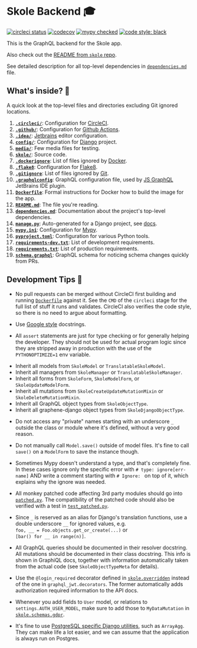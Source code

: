 # Skole Backend 🎓

[![circleci status](https://circleci.com/gh/skoleapp/skole-backend.svg?style=shield&circle-token=7a11678cc5b06b270fa5460f456fd0da8368dae2)](https://circleci.com/gh/skoleapp/skole-backend)
[![codecov](https://codecov.io/gh/skoleapp/skole-backend/branch/develop/graph/badge.svg?token=EHHHpM9EJO)](https://codecov.io/gh/skoleapp/skole-backend)
[![mypy checked](http://www.mypy-lang.org/static/mypy_badge.svg)](http://mypy-lang.org/)
[![code style: black](https://img.shields.io/badge/code%20style-black-000000.svg)](https://github.com/psf/black)

This is the GraphQL backend for the Skole app.

Also check out the [README from `skole` repo](https://github.com/skoleapp/skole/blob/develop/README.md).

See detailed description for all top-level dependencies in [`dependencies.md`](dependencies.md) file.

## What's inside? 🧐

A quick look at the top-level files and directories excluding Git ignored locations.

1.  [**`.circleci/`**](.circleci/): Configuration for [CircleCI](https://circleci.com/).
2.  [**`.github/`**](.github/): Configuration for [Github Actions](https://github.com/features/actions).
3.  [**`.idea/`**](.idea/): [Jetbrains](https://www.jetbrains.com/) editor configuration.
4.  [**`config/`**](config/): Configuration for [Django](https://www.djangoproject.com/) project.
5.  [**`media/`**](media/): Few media files for testing.
6.  [**`skole/`**](skole/): Source code.
7.  [**`.dockerignore`**](.dockerignore): List of files ignored by [Docker](https://www.docker.com/).
8.  [**`.flake8`**](.flake8): Configuration for [Flake8](https://flake8.pycqa.org/en/latest/).
9.  [**`.gitignore`**](.gitignore): List of files ignored by [Git](https://git-scm.com/).
10. [**`.graphqlconfig`**](.graphqlconfig): GraphQL configuration file, used by [JS GraphQL](https://plugins.jetbrains.com/plugin/8097-js-graphql)  JetBrains IDE plugin.
11. [**`Dockerfile`**](Dockerfile): Formal instructions for Docker how to build the image for the app.
12. [**`README.md`**](README.md): The file you're reading.
13. [**`dependencies.md`**](dependencies.md): Documentation about the project's top-level dependencies.
14. [**`manage.py`**](manage.py): Auto-generated for a Django project, see [docs](https://docs.djangoproject.com/en/stable/ref/django-admin/).
15. [**`mypy.ini`**](mypy.ini): Configuration for [Mypy](http://mypy-lang.org/).
16. [**`pyproject.toml`**](pyproject.toml): Configuration for various Python tools.
17. [**`requirements-dev.txt`**](requirements-dev.txt): List of development requirements.
18. [**`requirements.txt`**](requirements.txt): List of production requirements.
19. [**`schema.graphql`**](schema.graphql): GraphQL schema for noticing schema changes quickly from PRs.

## Development Tips 🚀

- No pull requests can be merged without CircleCI first building and running [`Dockerfile`](Dockerfile) against it.
  See the `CMD` of the `circleci` stage for the full list of stuff it runs and validates.
  CircleCI also verifies the code style, so there is no need to argue about formatting.

- Use [Google style](https://sphinxcontrib-napoleon.readthedocs.io/en/latest/example_google.html) docstrings.

- All `assert` statements are just for type checking or for generally helping the developer.
  They should not be used for actual program logic since they are stripped away in production
  with the use of the `PYTHONOPTIMIZE=1` env variable.

<!-- -->

- Inherit all models from `SkoleModel` or `TranslatableSkoleModel`.
- Inherit all managers from `SkoleManager` or `TranslatableSkoleManager`.
- Inherit all forms from `SkoleForm`, `SkoleModelForm`, or `SkoleUpdateModelForm`.
- Inherit all mutations from `SkoleCreateUpdateMutationMixin` or `SkoleDeleteMutationMixin`.
- Inherit all GraphQL object types from `SkoleObjectType`.
- Inherit all graphene-django object types from `SkoleDjangoObjectType`.

<!-- -->

- Do not access any "private" names starting with an underscore `_`
  outside the class or module where it's defined, without a very good reason.

- Do not manually call `Model.save()` outside of model files.
  It's fine to call `save()` on a `ModelForm` to save the instance though.

- Sometimes Mypy doesn't understand a type, and that's completely fine. In these cases ignore
  only the specific error with `# type: ignore[err-name]` AND write a comment starting
  with `# Ignore: ` on top of it, which explains why the ignore was needed.

- All monkey patched code affecting 3rd party modules should go into [`patched.py`](skole/patched.py).
  The compatibility of the patched code should also be verified with a test in [`test_patched.py`](skole/tests/test_patched.py).

- Since `_` is reserved as an alias for Django's translation functions, use a double underscore `__`
  for ignored values, e.g. `foo, __ = Foo.objects.get_or_create(...)` or `[bar() for __ in range(n)]`.

- All GraphQL queries should be documented in their resolver docstring. All mutations should be documented in their class docstring.
  This info is shown in GraphiQL docs, together with information automatically taken from the actual code (see `SkoleObjectTypeMeta` for details).

- Use the `@login_required` decorator defined in [`skole.overridden`](skole/overridden.py) instead of the
  one in `graphql_jwt.decorators`. The former automatically adds authorization required information to the API docs.

- Whenever you add fields to `User` model, or relations to `settings.AUTH_USER_MODEL`, make sure
  to add those to `MyDataMutation` in [`skole.schemas.gdpr`](skole/schemas/gdpr.py).

- It's fine to use [PostgreSQL specific Django utilities](https://docs.djangoproject.com/en/stable/ref/contrib/postgres),
  such as `ArrayAgg`. They can make life a lot easier, and we can assume that the application is always run on Postgres.
